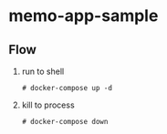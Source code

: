 # memo-app-sample

## Flow
1. run to shell
    ~~~shell
    # docker-compose up -d
    ~~~
1. kill to process
    ~~~shell
    # docker-compose down
    ~~~
